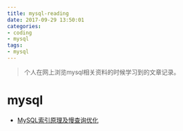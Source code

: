 ```yaml
---
title: mysql-reading
date: 2017-09-29 13:50:01
categories:
- coding
- mysql
tags:
- mysql
---
```


> 个人在网上浏览mysql相关资料的时候学习到的文章记录。

 <!-- more -->

# mysql
- [MySQL索引原理及慢查询优化](https://tech.meituan.com/mysql-index.html)
